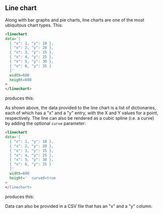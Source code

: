 ## Line chart

Along with bar graphs and pie charts, line charts are one of the most
ubiquitous chart types. This:

~~~html
<linechart
data='[
  { "x": 1, "y": 10 }, 
  { "x": 2, "y": 20 },
  { "x": 3, "y": 15 },
  { "x": 4, "y": 25 },
  { "x": 5, "y": 30 },
  { "x": 6, "y": 35 }
  ]'
  width=600
  height=600
>
</linechart>
~~~

produces this:

<span class="chart-container" id="linechart_0"></span>

As shown above, the data provided to the line chart is a list of
dictionaries, each of which has a "x" and a "y" entry, with the X and
Y values for a point, respectively. The line can also be rendered as a
cubic spline (i.e. a curve) by adding the optional `curve` parameter:

~~~html
<linechart
data='[
  { "x": 1, "y": 10 }, 
  { "x": 2, "y": 20 },
  { "x": 3, "y": 15 },
  { "x": 4, "y": 25 },
  { "x": 5, "y": 30 },
  { "x": 6, "y": 35 }
  ]'
  width=600
  height='  curved=true
>
</linechart>
~~~

produces this:

<span class="chart-container" id="linechart_1"></span>

Data can also be provided in a CSV file that has an "x" and a "y"
column.

<script>
 setTimeout(() => {
  Promise.resolve().then(() => {
    Doodl.linechart('#linechart_0',
[
  { "x": 1, "y": 10 }, 
  { "x": 2, "y": 20 },
  { "x": 3, "y": 15 },
  { "x": 4, "y": 25 },
  { "x": 5, "y": 30 },
  { "x": 6, "y": 35 }
],
   {"width":600,"height":600},
    {},
    ['#4C72B0', '#DD8452', '#55A868', '#C44E52', '#8172B3', '#937860', '#DA8BC3', '#8C8C8C', '#CCB974', '#64B5CD'],
    false
  );
    Doodl.linechart('#linechart_1',
[
  { "x": 1, "y": 10 }, 
  { "x": 2, "y": 20 },
  { "x": 3, "y": 15 },
  { "x": 4, "y": 25 },
  { "x": 5, "y": 30 },
  { "x": 6, "y": 35 }
],
   {"width":600,"height":600},
    {},
    ['#4C72B0', '#DD8452', '#55A868', '#C44E52', '#8172B3', '#937860', '#DA8BC3', '#8C8C8C', '#CCB974', '#64B5CD'],
    true
  );
  }
)
}, 1000);

</script>
